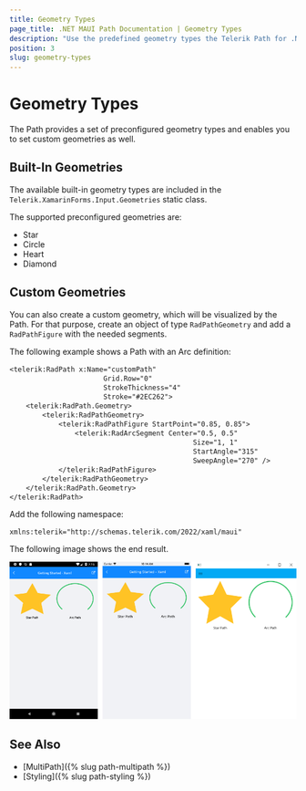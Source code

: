 ```yaml
---
title: Geometry Types
page_title: .NET MAUI Path Documentation | Geometry Types
description: "Use the predefined geometry types the Telerik Path for .NET MAUI supports and create your custom shapes for the control to visualize."
position: 3
slug: geometry-types
---
```


# Geometry Types

The Path provides a set of preconfigured geometry types and enables you to set custom geometries as well.

## Built-In Geometries

The available built-in geometry types are included in the `Telerik.XamarinForms.Input.Geometries` static class.

The supported preconfigured geometries are:

* Star
* Circle
* Heart
* Diamond

## Custom Geometries

You can also create a custom geometry, which will be visualized by the Path. For that purpose, create an object of type `RadPathGeometry` and add a `RadPathFigure` with the needed segments.

The following example shows a Path with an Arc definition:

```XAML
<telerik:RadPath x:Name="customPath"
                       Grid.Row="0"
                       StrokeThickness="4"
                       Stroke="#2EC262">
    <telerik:RadPath.Geometry>
        <telerik:RadPathGeometry>
            <telerik:RadPathFigure StartPoint="0.85, 0.85">
                <telerik:RadArcSegment Center="0.5, 0.5"
                                             Size="1, 1"
                                             StartAngle="315"
                                             SweepAngle="270" />
            </telerik:RadPathFigure>
        </telerik:RadPathGeometry>
    </telerik:RadPath.Geometry>
</telerik:RadPath>
```

Add the following namespace:

```XAML
xmlns:telerik="http://schemas.telerik.com/2022/xaml/maui"
```


The following image shows the end result.

![RadPath Figures](images/custom_default_paths.png)

## See Also

- [MultiPath]({% slug path-multipath %})
- [Styling]({% slug path-styling %})
